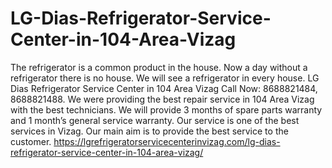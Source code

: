 # LG-Dias-Refrigerator-Service-Center-in-104-Area-Vizag
The refrigerator is a common product in the house. Now a day without a refrigerator there is no house. We will see a refrigerator in every house. LG Dias Refrigerator Service Center in 104 Area Vizag Call Now: 8688821484, 8688821488. We were providing the best repair service in 104 Area Vizag with the best technicians. We will provide 3 months of spare parts warranty and 1 month’s general service warranty. Our service is one of the best services in Vizag. Our main aim is to provide the best service to the customer.  https://lgrefrigeratorservicecenterinvizag.com/lg-dias-refrigerator-service-center-in-104-area-vizag/
